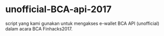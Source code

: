 # unofficial-BCA-api-2017
script yang kami gunakan untuk mengakses e-wallet BCA API (unofficial) dalam acara BCA Finhacks2017.
